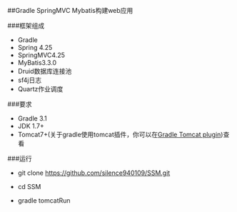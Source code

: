 
##Gradle SpringMVC Mybatis构建web应用

###框架组成

- Gradle
- Spring 4.25
- SpringMVC4.25
- MyBatis3.3.0
- Druid数据库连接池
- sf4j日志
- Quartz作业调度

###要求

- Gradle 3.1
- JDK 1.7+
- Tomcat7+(关于gradle使用tomcat插件，你可以在[Gradle Tomcat plugin](https://plugins.gradle.org/plugin/com.bmuschko.tomcat))查看

###运行

- git clone https://github.com/silence940109/SSM.git

- cd SSM 

- gradle tomcatRun